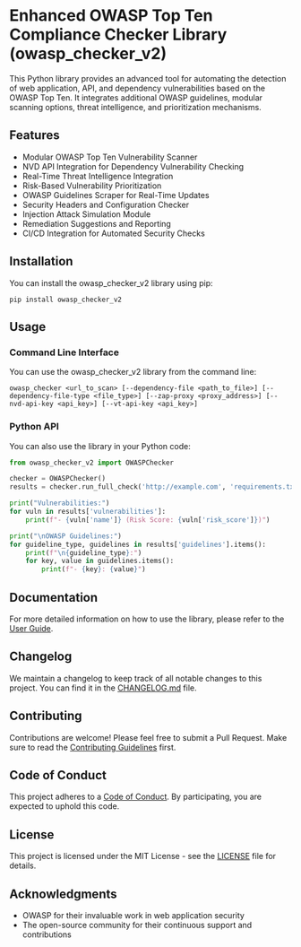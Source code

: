 # Enhanced OWASP Top Ten Compliance Checker Library (owasp_checker_v2)

This Python library provides an advanced tool for automating the detection of web application, API, and dependency vulnerabilities based on the OWASP Top Ten. It integrates additional OWASP guidelines, modular scanning options, threat intelligence, and prioritization mechanisms.

## Features

- Modular OWASP Top Ten Vulnerability Scanner
- NVD API Integration for Dependency Vulnerability Checking
- Real-Time Threat Intelligence Integration
- Risk-Based Vulnerability Prioritization
- OWASP Guidelines Scraper for Real-Time Updates
- Security Headers and Configuration Checker
- Injection Attack Simulation Module
- Remediation Suggestions and Reporting
- CI/CD Integration for Automated Security Checks

## Installation

You can install the owasp_checker_v2 library using pip:

```
pip install owasp_checker_v2
```

## Usage

### Command Line Interface

You can use the owasp_checker_v2 library from the command line:

```
owasp_checker <url_to_scan> [--dependency-file <path_to_file>] [--dependency-file-type <file_type>] [--zap-proxy <proxy_address>] [--nvd-api-key <api_key>] [--vt-api-key <api_key>]
```

### Python API

You can also use the library in your Python code:

```python
from owasp_checker_v2 import OWASPChecker

checker = OWASPChecker()
results = checker.run_full_check('http://example.com', 'requirements.txt', 'requirements')

print("Vulnerabilities:")
for vuln in results['vulnerabilities']:
    print(f"- {vuln['name']} (Risk Score: {vuln['risk_score']})")

print("\nOWASP Guidelines:")
for guideline_type, guidelines in results['guidelines'].items():
    print(f"\n{guideline_type}:")
    for key, value in guidelines.items():
        print(f"- {key}: {value}")
```

## Documentation

For more detailed information on how to use the library, please refer to the [User Guide](USER_GUIDE.md).

## Changelog

We maintain a changelog to keep track of all notable changes to this project. You can find it in the [CHANGELOG.md](CHANGELOG.md) file.

## Contributing

Contributions are welcome! Please feel free to submit a Pull Request. Make sure to read the [Contributing Guidelines](CONTRIBUTING.md) first.

## Code of Conduct

This project adheres to a [Code of Conduct](CODE_OF_CONDUCT.md). By participating, you are expected to uphold this code.

## License

This project is licensed under the MIT License - see the [LICENSE](LICENSE) file for details.

## Acknowledgments

- OWASP for their invaluable work in web application security
- The open-source community for their continuous support and contributions
